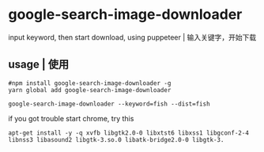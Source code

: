 # google-search-image-downloader

input keyword, then start download, using puppeteer | 输入关键字，开始下载

## usage | 使用

```
#npm install google-search-image-downloader -g
yarn global add google-search-image-downloader

google-search-image-downloader --keyword=fish --dist=fish
```

if you got trouble start chrome, try this

```
apt-get install -y -q xvfb libgtk2.0-0 libxtst6 libxss1 libgconf-2-4 libnss3 libasound2 libgtk-3.so.0 libatk-bridge2.0-0 libgtk-3.

```